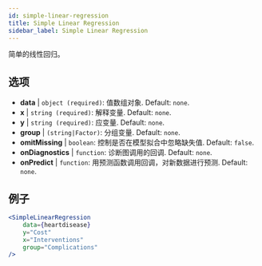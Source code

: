 ```yaml
---
id: simple-linear-regression
title: Simple Linear Regression
sidebar_label: Simple Linear Regression
---
```


简单的线性回归。

## 选项

* __data__ | `object (required)`: 值数组对象. Default: `none`.
* __x__ | `string (required)`: 解释变量. Default: `none`.
* __y__ | `string (required)`: 应变量. Default: `none`.
* __group__ | `(string|Factor)`: 分组变量. Default: `none`.
* __omitMissing__ | `boolean`: 控制是否在模型拟合中忽略缺失值. Default: `false`.
* __onDiagnostics__ | `function`: 诊断图调用的回调. Default: `none`.
* __onPredict__ | `function`: 用预测函数调用回调，对新数据进行预测. Default: `none`.


## 例子

```jsx live
<SimpleLinearRegression 
    data={heartdisease} 
    y="Cost"
    x="Interventions"
    group="Complications"
/>
```

